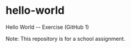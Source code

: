# hello-world
Hello World -- Exercise (GitHub 1)

Note: This repository is for a school assignment.
